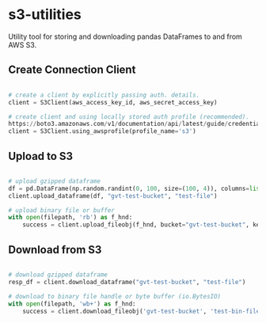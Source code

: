# s3-utilities
Utility tool for storing and downloading pandas DataFrames to and from AWS S3.


## Create Connection Client
```python

# create a client by explicitly passing auth. details.
client = S3Client(aws_access_key_id, aws_secret_access_key)

# create client and using locally stored auth profile (recommended).
https://boto3.amazonaws.com/v1/documentation/api/latest/guide/credentials.html
client = S3Client.using_awsprofile(profile_name='s3')
```

## Upload to S3
```python

# upload gzipped dataframe
df = pd.DataFrame(np.random.randint(0, 100, size=(100, 4)), columns=list('ABCD'))
client.upload_dataframe(df, "gvt-test-bucket", "test-file")

# upload binary file or buffer
with open(filepath, 'rb') as f_hnd:
    success = client.upload_fileobj(f_hnd, bucket="gvt-test-bucket", key="test-bin-file")
```

## Download from S3
```python

# download gzipped dataframe
resp_df = client.download_dataframe("gvt-test-bucket", "test-file")

# download to binary file handle or byte buffer (io.BytesIO)
with open(filepath, 'wb+') as f_hnd:
    success = client.download_fileobj('gvt-test-bucket', 'test-bin-file', f_hnd)

```